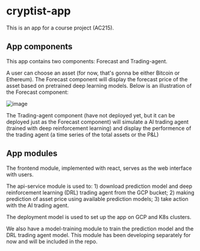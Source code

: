 # cryptist-app

This is an app for a course project (AC215).

## App components

This app contains two components: Forecast and Trading-agent.

A user can choose an asset (for now, that's gonna be either Bitcoin or Ethereum).
The Forecast component will display the forecast price of the asset based on pretrained deep learning models. Below is an illustration of the Forecast component:

![image](https://user-images.githubusercontent.com/57764895/143981976-84e4add7-712d-4458-a5a9-857e2bafefa9.png)


The Trading-agent component (have not deployed yet, but it can be deployed just as the Forecast component) will simulate a AI trading agent (trained with deep reinforcement learning) and display the performence of the trading agent (a time series of the total assets or the P&L)

## App modules

The frontend module, implemented with react, serves as the web interface with users.

The api-service module is used to: 1) download prediction model and deep reinforcement learning (DRL) trading agent from the GCP bucket; 2) making prediction of asset price using available prediction models; 3) take action with the AI trading agent.

The deployment model is used to set up the app on GCP and K8s clusters.

We also have a model-training module to train the prediction model and the DRL trading agent model. This module has been developing separately for now and will be included in the repo.
